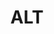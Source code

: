 ---
title: "ALT"
summary: "ALT was a one-off band, featuring former New Zealand band Split Enz frontman Tim Finn, Northern Irish singer/songwriter Andy White and the frontman of the Irish band Hothouse Flowers, Liam Ó Maonlaí, that recorded and played together in 1995.
The band's name was created out of the letters of their first names. They released two albums. The first was the studio album Altitude, was recorded in Periscope Studios in Melbourne, Australia. It had thirteen tracks, and it included references and influences to the musical and cultural traditions in which the participants grew up. The second was Bootleg, a live recording from The Continental in Sydney, Australia. Both albums were recorded and released in 1994–1995.
They toured briefly around Europe after the album was released. Finn re-recorded an ALT song as the title track and first song for his 2001 EP, What You've Done. The ALT version is the second track of that EP. Finn also included his new take on the song in the Feeding the Gods album the same year.
In 2004, Ó Maonlaí joined Finn on stage in Dublin, during a Finn Brothers concert, and they performed one of the ALT songs. The three have worked together on each other's solo projects from time to time."
image: "alt.jpg"
apple_music_artist_url: "https://music.apple.com/gb/artist/alt-j/494311026"
wikipedia_url: "https://en.wikipedia.org/wiki/ALT_(band)"
---